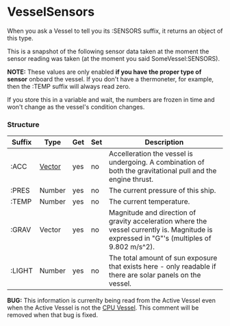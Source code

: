 VesselSensors
=============

When you ask a Vessel to tell you its :SENSORS suffix, it returns an object of this type.

This is a snapshot of the following sensor data taken at the moment the sensor reading
was taken (at the moment you said SomeVessel:SENSORS).

**NOTE:** These values are only enabled **if you have the proper type of sensor** onboard the vessel.
If you don't have a thermoneter, for example, then the :TEMP suffix will always read zero.

If you store this in a variable and wait, the numbers are frozen in time and won't change as the vessel's condition changes.

### Structure

Suffix      | Type      | Get | Set | Description
------------|-----------|-----|-----|--------------------------------------
:ACC        | [Vector](../vector/index.html) | yes | no  | Accelleration the vessel is undergoing.  A combination of both the gravitational pull and the engine thrust.
:PRES       | Number    | yes | no  | The current pressure of this ship.
:TEMP       | Number    | yes | no  | The current temperature.
:GRAV       | Vector    | yes | no  | Magnitude and direction of gravity acceleration where the vessel currently is.  Magnitude is expressed in "G"'s (multiples of 9.802 m/s^2).
:LIGHT      | Number    | yes | no  | The total amount of sun exposure that exists here - only readable if there are solar panels on the vessel.


**BUG:** This information is currenlty being read from the Active Vessel even when the Active Vessel is not the [CPU Vessel](../../summary_topics/CPU_vessel/index.html).  This comment will be removed when that bug is fixed.

